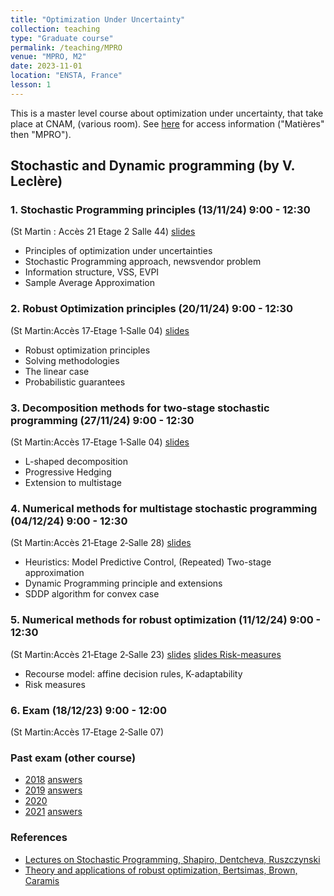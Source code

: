 ```yaml
---
title: "Optimization Under Uncertainty"
collection: teaching
type: "Graduate course"
permalink: /teaching/MPRO
venue: "MPRO, M2"
date: 2023-11-01
location: "ENSTA, France"
lesson: 1
---
```


This is a master level course about optimization under uncertainty, 
that take place at CNAM, (various room). 
See [here](http://emploidutemps.cnam.fr/invite) for access information ("Matières" then "MPRO").



## Stochastic and Dynamic programming (by V. Leclère)


<!-- ### Practical work
To be sent by email for the 20/02/2023. 

[github link](https://github.com/leclere/TP-Saclay) -->

### 1. Stochastic Programming principles (13/11/24) 9:00 - 12:30 
(St Martin : Accès 21 Etage  2 Salle 44)
[slides](../files/teaching/MPRO/MPRO-1.pdf)
* Principles of optimization under uncertainties
* Stochastic Programming approach, newsvendor problem
* Information structure, VSS, EVPI
* Sample Average Approximation 

### 2. Robust Optimization principles (20/11/24) 9:00 - 12:30
(St Martin:Accès 17‑Etage 1‑Salle 04)
[slides](../files/teaching/MPRO/MPRO-2.pdf)
* Robust optimization principles
* Solving methodologies
* The linear case
* Probabilistic guarantees

### 3. Decomposition methods for two-stage stochastic programming (27/11/24) 9:00 - 12:30
(St Martin:Accès 17‑Etage 1‑Salle 04)
[slides](../files/teaching/MPRO/MPRO-3.pdf)
* L-shaped decomposition
* Progressive Hedging
* Extension to multistage

### 4. Numerical methods for multistage stochastic programming (04/12/24) 9:00 - 12:30
(St Martin:Accès 21‑Etage 2‑Salle 28)
[slides](../files/teaching/MPRO/MPRO-4.pdf)
* Heuristics: Model Predictive Control, (Repeated) Two-stage approximation
* Dynamic Programming principle and extensions
* SDDP algorithm for convex case

### 5. Numerical methods for robust optimization (11/12/24) 9:00 - 12:30
(St Martin:Accès 21‑Etage 2‑Salle 23)
[slides](../files/teaching/MPRO/MPRO-5.pdf)
[slides Risk-measures](../files/teaching/MPRO/risk_measures.pdf)
* Recourse model: affine decision rules, K-adaptability
* Risk measures


### 6. Exam (18/12/23) 9:00 - 12:00
(St Martin:Accès 17‑Etage 2‑Salle 07)

### Past exam (other course)

- [2018](../files/teaching/Saclay/2018-exam-OS.pdf) [answers](../files/teaching/Saclay/2018-exam-answers-OS.pdf)
- [2019](../files/teaching/Saclay/2019-exam-OS.pdf) [answers](../files/teaching/Saclay/2019-exam-answers-OS.pdf)
- [2020](../files/teaching/Saclay/2020-exam-OS.pdf)
- [2021](../files/teaching/Saclay/2021-exam-OS.pdf) [answers](../files/teaching/Saclay/2021-exam-answers-OS.pdf)

### References

- [Lectures on Stochastic Programming, Shapiro, Dentcheva, Ruszczynski](https://www.researchgate.net/publication/230873408_Lectures_on_stochastic_programming_Modeling_and_theory/link/00b7d518bd65f08595000000/download)
- [Theory and applications of robust optimization, Bertsimas, Brown, Caramis](https://www.jstor.org/stable/23070141)